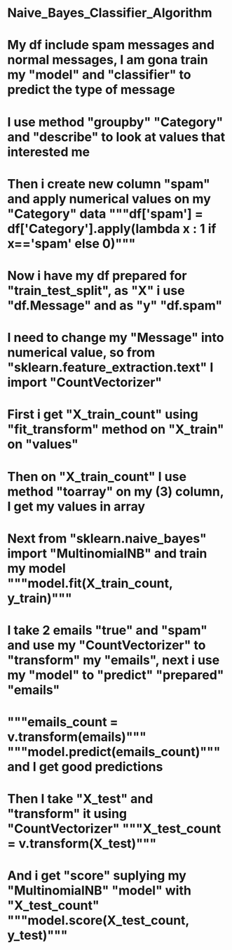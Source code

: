 # Naive_Bayes_Classifier_Algorithm
# My df include spam messages and normal messages, I am gona train my "model" and "classifier" to predict the type of message
# I use method "groupby" "Category" and "describe" to look at values that interested me
# Then i create new column "spam" and apply numerical values on my "Category" data """df['spam'] = df['Category'].apply(lambda x : 1 if x=='spam' else 0)"""
# Now i have my df prepared for "train_test_split", as "X" i use "df.Message" and as "y" "df.spam"
# I need to change my "Message" into numerical value, so from "sklearn.feature_extraction.text" I import "CountVectorizer"
# First i get "X_train_count" using "fit_transform" method on "X_train" on "values"
# Then on "X_train_count" I use method "toarray" on my (3) column, I get my values in array
# Next from "sklearn.naive_bayes" import "MultinomialNB" and train my model """model.fit(X_train_count, y_train)"""
# I take 2 emails "true" and "spam" and use my "CountVectorizer" to "transform" my "emails", next i use my "model" to "predict" "prepared" "emails"
# """emails_count = v.transform(emails)""" """model.predict(emails_count)""" and I get good predictions
# Then I take "X_test" and "transform" it using "CountVectorizer" """X_test_count = v.transform(X_test)""" 
# And i get "score" suplying my "MultinomialNB" "model" with "X_test_count" """model.score(X_test_count, y_test)"""
